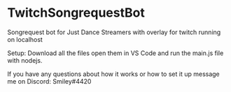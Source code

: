 # TwitchSongrequestBot
Songrequest bot for Just Dance Streamers with overlay for twitch running on localhost

Setup: Download all the files open them in VS Code and run the main.js file with nodejs.

If you have any questions about how it works or how to set it up message me on Discord: Smiley#4420
